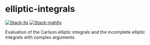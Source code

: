 # elliptic-integrals

<!-- badges: start -->
[![Stack-lts](https://github.com/stla/elliptic-integrals/actions/workflows/Stack-lts.yml/badge.svg)](https://github.com/stla/elliptic-integrals/actions/workflows/Stack-lts.yml)
[![Stack-nightly](https://github.com/stla/elliptic-integrals/actions/workflows/Stack-nightly.yml/badge.svg)](https://github.com/stla/elliptic-integrals/actions/workflows/Stack-nightly.yml)
<!-- badges: end -->


Evaluation of the Carlson elliptic integrals and the incomplete elliptic integrals with complex arguments.
